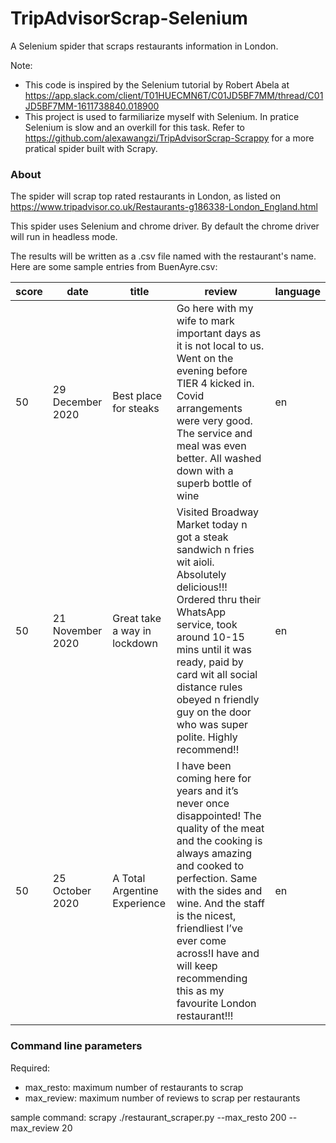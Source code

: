# TripAdvisorScrap-Selenium

A Selenium spider that scraps restaurants information in London.

Note: 
* This code is inspired by the Selenium tutorial by Robert Abela at https://app.slack.com/client/T01HUECMN6T/C01JD5BF7MM/thread/C01JD5BF7MM-1611738840.018900
* This project is used to farmiliarize myself with Selenium. In pratice Selenium is slow and an overkill for this task. Refer to https://github.com/alexawangzi/TripAdvisorScrap-Scrappy for a more pratical spider built with Scrapy.


### About
The spider will scrap top rated restaurants in London, as listed on https://www.tripadvisor.co.uk/Restaurants-g186338-London_England.html

This spider uses Selenium and chrome driver. By default the chrome driver will run in headless mode. 

The results will be written as a .csv file named with the restaurant's name. Here are some sample entries from BuenAyre.csv:


| score | date             | title                         | review                                                                                                                                                                                                                                                                                                                           | language |   
|-------|------------------|-------------------------------|----------------------------------------------------------------------------------------------------------------------------------------------------------------------------------------------------------------------------------------------------------------------------------------------------------------------------------|----------|
| 50    | 29 December 2020 | Best place for steaks         | Go here with my wife to mark important days as it is not local to us. Went on the evening before TIER 4 kicked in. Covid arrangements were very good. The service and meal was even better. All washed down with a superb bottle of wine                                                                                         | en       |   
| 50    | 21 November 2020 | Great take a way in lockdown  | Visited Broadway Market today n got a steak sandwich n fries wit aioli. Absolutely delicious!!! Ordered thru their WhatsApp service, took around 10-15 mins until it was ready, paid by card wit all social distance rules obeyed n friendly guy on the door who was super polite. Highly recommend!!                            | en       |   
| 50    | 25 October 2020  | A Total Argentine Experience  | I have been coming here for years and it’s never once disappointed! The quality of the meat and the cooking is always amazing and cooked to perfection. Same with the sides and wine. And the staff is the nicest, friendliest I’ve ever come across!I have and will keep recommending this as my favourite London restaurant!!! | en       |   



### Command line parameters

Required: 
* max_resto: maximum number of restaurants to scrap
* max_review: maximum number of reviews to scrap per restaurants

sample command: 
scrapy ./restaurant_scraper.py --max_resto 200 --max_review 20

